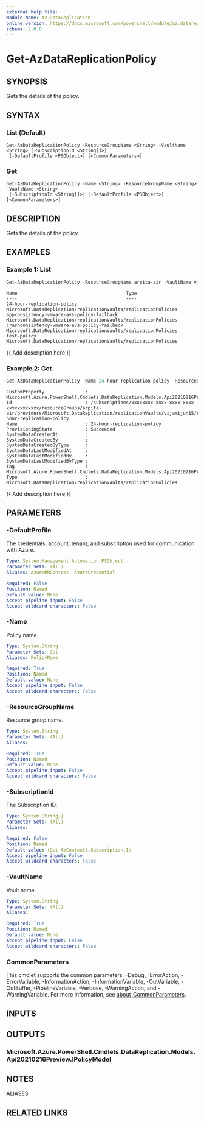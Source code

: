 ```yaml
---
external help file:
Module Name: Az.DataReplication
online version: https://docs.microsoft.com/powershell/module/az.datareplication/get-azdatareplicationpolicy
schema: 2.0.0
---
```


# Get-AzDataReplicationPolicy

## SYNOPSIS
Gets the details of the policy.

## SYNTAX

### List (Default)
```
Get-AzDataReplicationPolicy -ResourceGroupName <String> -VaultName <String> [-SubscriptionId <String[]>]
 [-DefaultProfile <PSObject>] [<CommonParameters>]
```

### Get
```
Get-AzDataReplicationPolicy -Name <String> -ResourceGroupName <String> -VaultName <String>
 [-SubscriptionId <String[]>] [-DefaultProfile <PSObject>] [<CommonParameters>]
```

## DESCRIPTION
Gets the details of the policy.

## EXAMPLES

### Example 1: List
```powershell
Get-AzDataReplicationPolicy -ResourceGroupName arpita-air -VaultName vijamijun15
```

```output
Name                                        Type
----                                        ----
24-hour-replication-policy                  Microsoft.DataReplication/replicationVaults/replicationPolicies
appconsistency-vmware-avs-policy-failback   Microsoft.DataReplication/replicationVaults/replicationPolicies
crashconsistency-vmware-avs-policy-failback Microsoft.DataReplication/replicationVaults/replicationPolicies
test-policy                                 Microsoft.DataReplication/replicationVaults/replicationPolicies
```

{{ Add description here }}

### Example 2: Get
```powershell
Get-AzDataReplicationPolicy -Name 24-hour-replication-policy -ResourceGroupName arpita-air -VaultName vijamijun15 | fl
```

```output
CustomProperty               : Microsoft.Azure.PowerShell.Cmdlets.DataReplication.Models.Api20210216Preview.PolicyModelCustomProperties
Id                           : /subscriptions/xxxxxxxx-xxxx-xxxx-xxxx-xxxxxxxxxxxx/resourceGroups/arpita-air/providers/Microsoft.DataReplication/replicationVaults/vijamijun15/replicationPolicies/24-hour-replication-policy
Name                         : 24-hour-replication-policy
ProvisioningState            : Succeeded
SystemDataCreatedAt          :
SystemDataCreatedBy          :
SystemDataCreatedByType      :
SystemDataLastModifiedAt     :
SystemDataLastModifiedBy     :
SystemDataLastModifiedByType :
Tag                          : Microsoft.Azure.PowerShell.Cmdlets.DataReplication.Models.Api20210216Preview.PolicyModelTags
Type                         : Microsoft.DataReplication/replicationVaults/replicationPolicies
```

{{ Add description here }}

## PARAMETERS

### -DefaultProfile
The credentials, account, tenant, and subscription used for communication with Azure.

```yaml
Type: System.Management.Automation.PSObject
Parameter Sets: (All)
Aliases: AzureRMContext, AzureCredential

Required: False
Position: Named
Default value: None
Accept pipeline input: False
Accept wildcard characters: False
```

### -Name
Policy name.

```yaml
Type: System.String
Parameter Sets: Get
Aliases: PolicyName

Required: True
Position: Named
Default value: None
Accept pipeline input: False
Accept wildcard characters: False
```

### -ResourceGroupName
Resource group name.

```yaml
Type: System.String
Parameter Sets: (All)
Aliases:

Required: True
Position: Named
Default value: None
Accept pipeline input: False
Accept wildcard characters: False
```

### -SubscriptionId
The Subscription ID.

```yaml
Type: System.String[]
Parameter Sets: (All)
Aliases:

Required: False
Position: Named
Default value: (Get-AzContext).Subscription.Id
Accept pipeline input: False
Accept wildcard characters: False
```

### -VaultName
Vault name.

```yaml
Type: System.String
Parameter Sets: (All)
Aliases:

Required: True
Position: Named
Default value: None
Accept pipeline input: False
Accept wildcard characters: False
```

### CommonParameters
This cmdlet supports the common parameters: -Debug, -ErrorAction, -ErrorVariable, -InformationAction, -InformationVariable, -OutVariable, -OutBuffer, -PipelineVariable, -Verbose, -WarningAction, and -WarningVariable. For more information, see [about_CommonParameters](http://go.microsoft.com/fwlink/?LinkID=113216).

## INPUTS

## OUTPUTS

### Microsoft.Azure.PowerShell.Cmdlets.DataReplication.Models.Api20210216Preview.IPolicyModel

## NOTES

ALIASES

## RELATED LINKS

